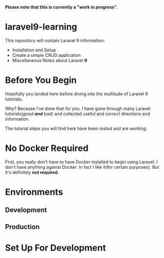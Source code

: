 **Please note that this is currently a "work in progress".**

# laravel9-learning

This repository will contain Laravel 9 information:

* Installation and Setup
* Create a simple CRUD application
* Miscellaneous Notes about Laravel **9**

# Before You Begin

Hopefully you landed here before diving into the multitude of Laravel 9 tutorials. 

Why? Because I've done that for you. I have gone through many Laravel tutorials(*good **and** bad*) and collected useful and *correct* directions and information.

The tutorial steps you will find here have been *tested* and are *working*.

# No Docker Required

First, you really don't have to have Docker installed to begin using Laravel. I don't have anything against Docker. In fact I like it(for certain purposes). But it's definitely **not required**.

# Environments

## Development

## Production

# Set Up For Development

